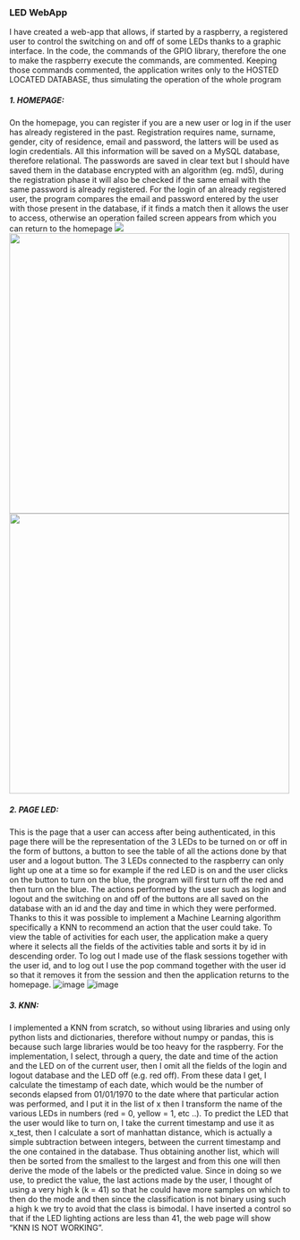 ### LED WebApp

I have created a web-app that allows, if started by a raspberry, a registered user to control the switching on and off of some LEDs thanks to a graphic interface.
In the code, the commands of the GPIO library, therefore the one to make the raspberry execute the commands, are commented. Keeping those commands commented, the application writes only to the HOSTED LOCATED DATABASE, thus simulating the operation of the whole program
##### 1. HOMEPAGE:
On the homepage, you can register if you are a new user or log in if the user has already registered in the past.
Registration requires name, surname, gender, city of residence, email and password, the latters will be used as login credentials.
All this information will be saved on a MySQL database, therefore relational.
The passwords are saved in clear text but I should have saved them in the database encrypted with an algorithm (eg. md5), during the registration phase it will also be checked if the same email with the same password is already registered.
For the login of an already registered user, the program compares the email and password entered by the user with those present in the database, if it finds a match then it allows the user to access, otherwise an operation failed screen appears from which you can return to the homepage
<img src=https://user-images.githubusercontent.com/102221403/199808262-3932a792-2627-4dbc-94be-03c25dbd851a.png>
<img src=https://user-images.githubusercontent.com/102221403/199808463-eb89d34b-8ef8-497b-bbe7-763a25cf0fed.png width="500" height="500">
<img src=https://user-images.githubusercontent.com/102221403/199808486-19aef4c7-0f62-4d6c-8fc6-4b828b09ea11.png width="500" height="500">


##### 2. PAGE LED:
This is the page that a user can access after being authenticated, in this page there will be the representation of the 3 LEDs to be turned on or off in the form of buttons, a button to see the table of all the actions done by that user and a logout button.
The 3 LEDs connected to the raspberry can only light up one at a time so for example if the red LED is on and the user clicks on the button to turn on the blue, the program will first turn off the red and then turn on the blue.
The actions performed by the user such as login and logout and the switching on and off of the buttons are all saved on the database with an id and the day and time in which they were performed.
Thanks to this it was possible to implement a Machine Learning algorithm specifically a KNN to recommend an action that the user could take.
To view the table of activities for each user, the application make a
query where it selects all the fields of the activities table and sorts it by id in descending order.
To log out I made use of the flask sessions together with the user id, and to log out I use the pop command together with the user id so that it removes it from the session and then the application returns to the homepage.
![image](https://user-images.githubusercontent.com/102221403/199808958-8c2e0b00-fd57-4559-9069-d1a10a97f245.png)
![image](https://user-images.githubusercontent.com/102221403/199809111-410104f1-75b9-4aa6-87e7-c561b8b0d48b.png)


##### 3. KNN:
I implemented a KNN from scratch, so without using libraries and using only python lists and dictionaries, therefore without numpy or pandas, this is because such large libraries would be too heavy for the raspberry.
For the implementation, I select, through a query, the date and time of the action and the LED on of the current user, then I omit all the fields of the login and logout database and the LED off (e.g. red off).
From these data I get, I calculate the timestamp of each date, which would be the number of seconds elapsed from 01/01/1970 to the date where that particular action was performed, and I put it in the list of x then I transform the name of the various LEDs in numbers (red = 0, yellow = 1, etc ..). To predict the LED that the user would like to turn on, I take the current timestamp and use it as x_test, then I calculate a sort of manhattan distance, which is actually a simple subtraction between integers, between the current timestamp and the one contained in the database. Thus obtaining another list, which will then be sorted from the smallest to the largest and from this one will then derive the mode of the labels or the predicted value.
Since in doing so we use, to predict the value, the last actions made by the user, I thought of using a very high k (k = 41) so that he could have more samples on which to then do the mode and then since the classification is not binary using such a high k we try to avoid that the class is bimodal.
I have inserted a control so that if the LED lighting actions are less than 41, the web page will show “KNN IS NOT WORKING”.
